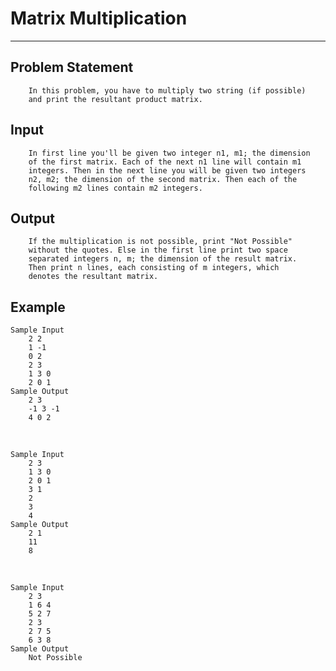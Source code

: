 # Matrix Multiplication

***

## Problem Statement

```
    In this problem, you have to multiply two string (if possible)
    and print the resultant product matrix.
```

## Input
```
    In first line you'll be given two integer n1, m1; the dimension
    of the first matrix. Each of the next n1 line will contain m1
    integers. Then in the next line you will be given two integers
    n2, m2; the dimension of the second matrix. Then each of the
    following m2 lines contain m2 integers.
```

## Output

```
    If the multiplication is not possible, print "Not Possible"
    without the quotes. Else in the first line print two space
    separated integers n, m; the dimension of the result matrix.
    Then print n lines, each consisting of m integers, which 
    denotes the resultant matrix.
```

## Example

    Sample Input
        2 2
        1 -1
        0 2
        2 3
        1 3 0
        2 0 1
    Sample Output
        2 3
        -1 3 -1
        4 0 2

<br>

    Sample Input
        2 3
        1 3 0
        2 0 1
        3 1
        2
        3
        4
    Sample Output
        2 1
        11
        8

<br>

    Sample Input
        2 3
        1 6 4
        5 2 7
        2 3
        2 7 5
        6 3 8
    Sample Output
        Not Possible

<br>

